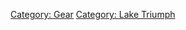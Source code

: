 [Category: Gear](Category:_Gear "wikilink") [Category: Lake
Triumph](Category:_Lake_Triumph "wikilink")
